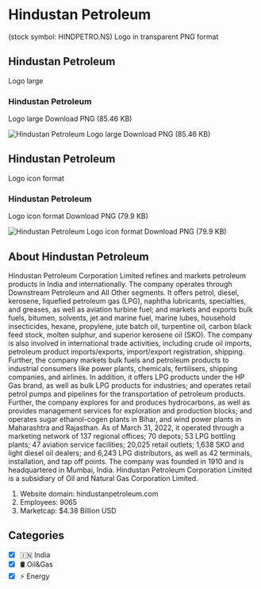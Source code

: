 # Hindustan Petroleum
 (stock symbol: HINDPETRO.NS) Logo in transparent PNG format

## Hindustan Petroleum
 Logo large

### Hindustan Petroleum
 Logo large Download PNG (85.46 KB)

![Hindustan Petroleum
 Logo large Download PNG (85.46 KB)](/img/orig/HINDPETRO.NS_BIG-b077f098.png)

## Hindustan Petroleum
 Logo icon format

### Hindustan Petroleum
 Logo icon format Download PNG (79.9 KB)

![Hindustan Petroleum
 Logo icon format Download PNG (79.9 KB)](/img/orig/HINDPETRO.NS-6dfea446.png)

## About Hindustan Petroleum


Hindustan Petroleum Corporation Limited refines and markets petroleum products in India and internationally. The company operates through Downstream Petroleum and All Other segments. It offers petrol, diesel, kerosene, liquefied petroleum gas (LPG), naphtha lubricants, specialties, and greases, as well as aviation turbine fuel; and markets and exports bulk fuels, bitumen, solvents, jet and marine fuel, marine lubes, household insecticides, hexane, propylene, jute batch oil, turpentine oil, carbon black feed stock, molten sulphur, and superior kerosene oil (SKO). The company is also involved in international trade activities, including crude oil imports, petroleum product imports/exports, import/export registration, shipping. Further, the company markets bulk fuels and petroleum products to industrial consumers like power plants, chemicals, fertilisers, shipping companies, and airlines. In addition, it offers LPG products under the HP Gas brand, as well as bulk LPG products for industries; and operates retail petrol pumps and pipelines for the transportation of petroleum products. Further, the company explores for and produces hydrocarbons, as well as provides management services for exploration and production blocks; and operates sugar ethanol-cogen plants in Bihar, and wind power plants in Maharashtra and Rajasthan. As of March 31, 2022, it operated through a marketing network of 137 regional offices; 70 depots; 53 LPG bottling plants; 47 aviation service facilities; 20,025 retail outlets; 1,638 SKO and light diesel oil dealers; and 6,243 LPG distributors, as well as 42 terminals, installation, and tap off points. The company was founded in 1910 and is headquartered in Mumbai, India. Hindustan Petroleum Corporation Limited is a subsidiary of Oil and Natural Gas Corporation Limited.

1. Website domain: hindustanpetroleum.com
2. Employees: 9065
3. Marketcap: $4.38 Billion USD


## Categories
- [x] 🇮🇳 India
- [x] 🛢 Oil&Gas
- [x] ⚡ Energy
